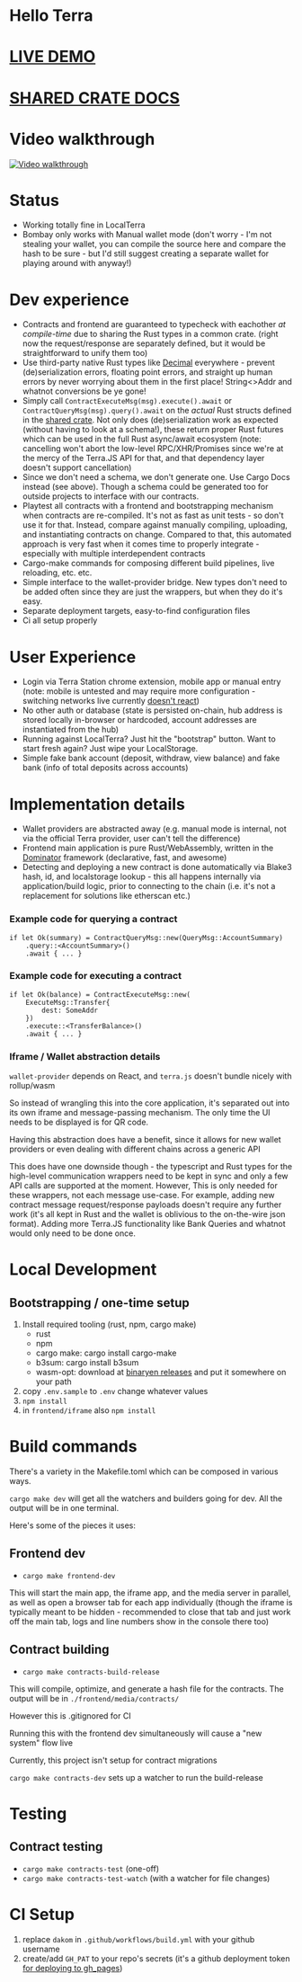 # Hello Terra 

# [LIVE DEMO](https://dakom.github.io/hello-terra)
# [SHARED CRATE DOCS](https://dakom.github.io/hello-terra/docs/shared)

# Video walkthrough
[![Video walkthrough](https://img.youtube.com/vi/UlW1-DnXXes/0.jpg)](https://www.youtube.com/watch?v=UlW1-DnXXes)

# Status

* Working totally fine in LocalTerra
* Bombay only works with Manual wallet mode (don't worry - I'm not stealing your wallet, you can compile the source here and compare the hash to be sure - but I'd still suggest creating a separate wallet for playing around with anyway!)

# Dev experience
* Contracts and frontend are guaranteed to typecheck with eachother _at compile-time_ due to sharing the Rust types in a common crate. (right now the request/response are separately defined, but it would be straightforward to unify them too)
* Use third-party native Rust types like [Decimal](https://docs.rs/cosmwasm-std/latest/cosmwasm_std/struct.Decimal.html) everywhere - prevent (de)serialization errors, floating point errors, and straight up human errors by never worrying about them in the first place! String<>Addr and whatnot conversions be ye gone!
* Simply call `ContractExecuteMsg(msg).execute().await` or `ContractQueryMsg(msg).query().await` on the _actual_ Rust structs defined in the [shared crate](shared). Not only does (de)serialization work as expected (without having to look at a schema!), these return proper Rust futures which can be used in the full Rust async/await ecosystem (note: cancelling won't abort the low-level RPC/XHR/Promises since we're at the mercy of the Terra.JS API for that, and that dependency layer doesn't support cancellation)
* Since we don't need a schema, we don't generate one. Use Cargo Docs instead (see above). Though a schema could be generated too for outside projects to interface with our contracts.
* Playtest all contracts with a frontend and bootstrapping mechanism when contracts are re-compiled. It's not as fast as unit tests - so don't use it for that. Instead, compare against manually compiling, uploading, and instantiating contracts on change. Compared to that, this automated approach is very fast when it comes time to properly integrate - especially with multiple interdependent contracts
* Cargo-make commands for composing different build pipelines, live reloading, etc. etc.
* Simple interface to the wallet-provider bridge. New types don't need to be added often since they are just the wrappers, but when they do it's easy. 
* Separate deployment targets, easy-to-find configuration files
* Ci all setup properly

# User Experience

* Login via Terra Station chrome extension, mobile app or manual entry (note: mobile is untested and may require more configuration - switching networks live currently [doesn't react](https://github.com/terra-money/wallet-provider/issues/25))
* No other auth or database (state is persisted on-chain, hub address is stored locally in-browser or hardcoded, account addresses are instantiated from the hub)
* Running against LocalTerra? Just hit the "bootstrap" button. Want to start fresh again? Just wipe your LocalStorage.
* Simple fake bank account (deposit, withdraw, view balance) and fake bank (info of total deposits across accounts)


# Implementation details 

* Wallet providers are abstracted away (e.g. manual mode is internal, not via the official Terra provider, user can't tell the difference)
* Frontend main application is pure Rust/WebAssembly, written in the [Dominator](https://github.com/Pauan/rust-dominator) framework (declarative, fast, and awesome)
* Detecting and deploying a new contract is done automatically via Blake3 hash, id, and localstorage lookup - this all happens internally via application/build logic, prior to connecting to the chain (i.e. it's not a replacement for solutions like etherscan etc.)


### Example code for querying a contract

```
if let Ok(summary) = ContractQueryMsg::new(QueryMsg::AccountSummary)
    .query::<AccountSummary>()
    .await { ... }

```

### Example code for executing a contract

```
if let Ok(balance) = ContractExecuteMsg::new(
    ExecuteMsg::Transfer{
        dest: SomeAddr
    })
    .execute::<TransferBalance>()
    .await { ... }
```


### Iframe / Wallet abstraction details

`wallet-provider` depends on React, and `terra.js` doesn't bundle nicely with rollup/wasm

So instead of wrangling this into the core application, it's separated out into its own iframe and message-passing mechanism. The only time the UI needs to be displayed is for QR code.

Having this abstraction does have a benefit, since it allows for new wallet providers or even dealing with different chains across a generic API

This does have one downside though - the typescript and Rust types for the high-level communication wrappers need to be kept in sync and only a few API calls are supported at the moment. However, This is only needed for these wrappers, not each message use-case. For example, adding new contract message request/response payloads doesn't require any further work (it's all kept in Rust and the wallet is oblivious to the on-the-wire json format). Adding more Terra.JS functionality like Bank Queries and whatnot would only need to be done once.

# Local Development

## Bootstrapping / one-time setup

1. Install required tooling (rust, npm, cargo make)
    - rust
    - npm
    - cargo make: cargo install cargo-make
    - b3sum: cargo install b3sum
    - wasm-opt: download at [binaryen releases](https://github.com/WebAssembly/binaryen/releases) and put it somewhere on your path
2. copy `.env.sample` to `.env` change whatever values 
3. `npm install`
4. in `frontend/iframe` also `npm install`


# Build commands

There's a variety in the Makefile.toml which can be composed in various ways.

`cargo make dev` will get all the watchers and builders going for dev. All the output will be in one terminal.

Here's some of the pieces it uses:

## Frontend dev

- `cargo make frontend-dev`

This will start the main app, the iframe app, and the media server in parallel, as well as open a browser tab for each app individually (though the iframe is typically meant to be hidden - recommended to close that tab and just work off the main tab, logs and line numbers show in the console there too)

## Contract building 

- `cargo make contracts-build-release`

This will compile, optimize, and generate a hash file for the contracts.
The output will be in `./frontend/media/contracts/`

However this is .gitignored for CI

Running this with the frontend dev simultaneously will cause a "new system" flow live

Currently, this project isn't setup for contract migrations

`cargo make contracts-dev` sets up a watcher to run the build-release

# Testing

## Contract testing 

- `cargo make contracts-test` (one-off)
- `cargo make contracts-test-watch` (with a watcher for file changes)

# CI Setup

1. replace `dakom` in `.github/workflows/build.yml` with your github username
2. create/add `GH_PAT` to your repo's secrets (it's a github deployment token [for deploying to gh_pages](https://github.com/maxheld83/ghpages/pull/18))